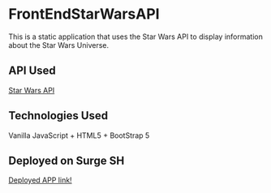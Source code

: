 # FrontEndStarWarsAPI
This is a static application that uses the Star Wars API to display information about the Star Wars Universe.

## API Used
[Star Wars API](https://swapi.dev/)

## Technologies Used
Vanilla JavaScript + HTML5 + BootStrap 5

## Deployed on Surge SH
[Deployed APP link!](https://geraldomoura-firstfrontend-swapi.surge.sh/)
